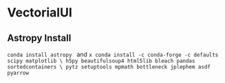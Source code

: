# VectorialUI

## Astropy Install

 ```conda install astropy ``` and ``` x conda install -c conda-forge -c defaults scipy matplotlib \ h5py beautifulsoup4 html5lib bleach pandas sortedcontainers \ pytz setuptools mpmath bottleneck jplephem asdf pyarrow ```

 